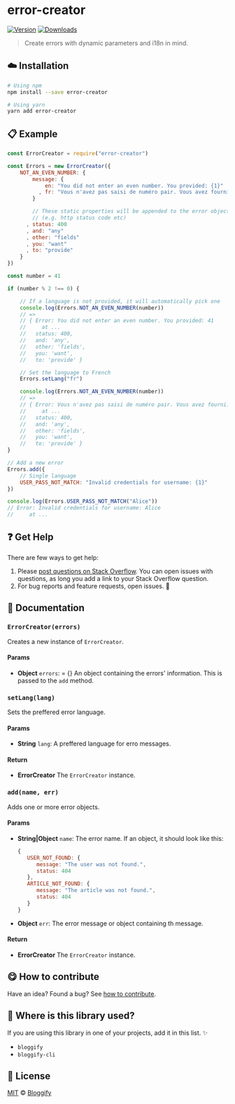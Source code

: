 <!-- Please do not edit this file. Edit the `blah` field in the `package.json` instead. If in doubt, open an issue. -->


















# error-creator

 [![Version](https://img.shields.io/npm/v/error-creator.svg)](https://www.npmjs.com/package/error-creator) [![Downloads](https://img.shields.io/npm/dt/error-creator.svg)](https://www.npmjs.com/package/error-creator)







> Create errors with dynamic parameters and i18n in mind.

















## :cloud: Installation

```sh
# Using npm
npm install --save error-creator

# Using yarn
yarn add error-creator
```













## :clipboard: Example



```js
const ErrorCreator = require("error-creator")

const Errors = new ErrorCreator({
    NOT_AN_EVEN_NUMBER: {
        message: {
            en: "You did not enter an even number. You provided: {1}"
          , fr: "Vous n'avez pas saisi de numéro pair. Vous avez fourni: {1}"
        }

        // These static properties will be appended to the error object
        // (e.g. http status code etc)
      , status: 400
      , and: "any"
      , other: "fields"
      , you: "want"
      , to: "provide"
    }
})

const number = 41

if (number % 2 !== 0) {

    // If a language is not provided, it will automatically pick one
    console.log(Errors.NOT_AN_EVEN_NUMBER(number))
    // =>
    // { Error: You did not enter an even number. You provided: 41
    //     at ...
    //   status: 400,
    //   and: 'any',
    //   other: 'fields',
    //   you: 'want',
    //   to: 'provide' }

    // Set the language to French
    Errors.setLang("fr")

    console.log(Errors.NOT_AN_EVEN_NUMBER(number))
    // =>
    // { Error: Vous n'avez pas saisi de numéro pair. Vous avez fourni: 41
    //     at ...
    //   status: 400,
    //   and: 'any',
    //   other: 'fields',
    //   you: 'want',
    //   to: 'provide' }
}

// Add a new error
Errors.add({
    // Single language
    USER_PASS_NOT_MATCH: "Invalid credentials for username: {1}"
})

console.log(Errors.USER_PASS_NOT_MATCH("Alice"))
// Error: Invalid credentials for username: Alice
//     at ...
```











## :question: Get Help

There are few ways to get help:



 1. Please [post questions on Stack Overflow](https://stackoverflow.com/questions/ask). You can open issues with questions, as long you add a link to your Stack Overflow question.
 2. For bug reports and feature requests, open issues. :bug:





## :memo: Documentation


### `ErrorCreator(errors)`
Creates a new instance of `ErrorCreator`.

#### Params

- **Object** `errors`: = {} An object containing the errors' information. This is passed to the `add` method.

### `setLang(lang)`
Sets the preffered error language.

#### Params

- **String** `lang`: A preffered language for erro messages.

#### Return
- **ErrorCreator** The `ErrorCreator` instance.

### `add(name, err)`
Adds one or more error objects.

#### Params

- **String|Object** `name`: The error name. If an object, it should look like this:
   ```js
   {
      USER_NOT_FOUND: {
         message: "The user was not found.",
         status: 404
      },
      ARTICLE_NOT_FOUND: {
         message: "The article was not found.",
         status: 404
      }
   }
   ```
- **Object** `err`: The error message or object containing th message.

#### Return
- **ErrorCreator** The `ErrorCreator` instance.














## :yum: How to contribute
Have an idea? Found a bug? See [how to contribute][contributing].
















## :dizzy: Where is this library used?
If you are using this library in one of your projects, add it in this list. :sparkles:

 - `bloggify`
 - `bloggify-cli`











## :scroll: License

[MIT][license] © [Bloggify][website]






[license]: /LICENSE
[website]: https://bloggify.org
[contributing]: /CONTRIBUTING.md
[docs]: /DOCUMENTATION.md
